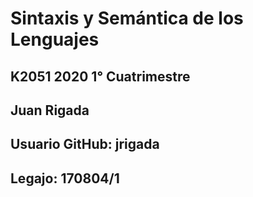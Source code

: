 # Sintaxis y Semántica de los Lenguajes 
## K2051 2020 1° Cuatrimestre

## Juan Rigada
## Usuario GitHub: jrigada
## Legajo: 170804/1

